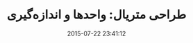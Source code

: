 ---
layout: post
title: "طراحی متریال: واحدها و اندازه‌گیری"
date: 2015-07-22 23:41:12
section: article
tags: design material
link: "http://imohsen.net/units-and-measurements-in-material-design/"
user: "محسن حسینیان"
user_link: "http://imohsen.net/"
---